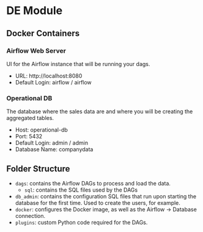 # DE Module

## Docker Containers

### Airflow Web Server

UI for the Airflow instance that will be running your dags.

- URL: http://localhost:8080
- Default Login: airflow / airflow

### Operational DB
The database where the sales data are and where you will be creating the aggregated tables.

- Host: operational-db
- Port: 5432
- Default Login: admin / admin
- Database Name: companydata

## Folder Structure

* `dags`: contains the Airflow DAGs to process and load the data.
    * `sql`: contains the SQL files used by the DAGs
* `db_admin`: contains the configuration SQL files that run upon starting the database for the first time. Used to create the users, for example.
* `docker`: configures the Docker image, as well as the Airflow -> Database connection.
* `plugins`: custom Python code required for the DAGs.

